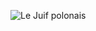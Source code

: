 ![Le Juif polonais](https://upload.wikimedia.org/wikipedia/commons/thumb/0/04/Chemerinsky_during_Hyatt_III_sketch.jpg/450px-Chemerinsky_during_Hyatt_III_sketch.jpg)